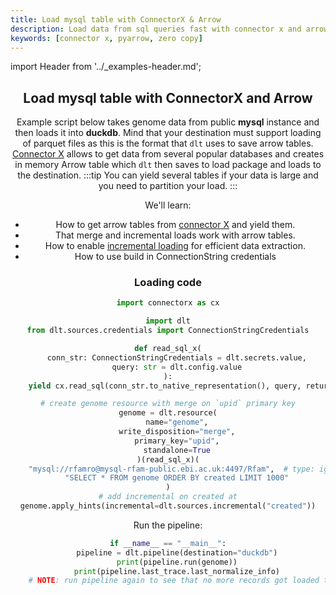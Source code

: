 ```yaml
---
title: Load mysql table with ConnectorX & Arrow
description: Load data from sql queries fast with connector x and arrow tables
keywords: [connector x, pyarrow, zero copy]
---
```


import Header from '../_examples-header.md';

<Header
    intro="In this example, you will learn how to use arrow tables to load data from sql queries.
    This method creates arrow tables in memory using Connector X and then loads them into destination
    supporting parquet files without copying data.
    "
    slug="connector_x_arrow"
    install_comment="with duckdb"
    install_packages='"dlt[duckdb]"'
    run_file="" />

## Load mysql table with ConnectorX and Arrow

Example script below takes genome data from public **mysql** instance and then loads it into **duckdb**. Mind that your destination
must support loading of parquet files as this is the format that `dlt` uses to save arrow tables. [Connector X](https://github.com/sfu-db/connector-x) allows to
get data from several popular databases and creates in memory Arrow table which `dlt` then saves to load package and loads to the destination.
:::tip
You can yield several tables if your data is large and you need to partition your load.
:::

We'll learn:

- How to get arrow tables from [connector X](https://github.com/sfu-db/connector-x) and yield them.
- That merge and incremental loads work with arrow tables.
- How to enable [incremental loading](../../general-usage/incremental-loading) for efficient data extraction.
- How to use build in ConnectionString credentials



### Loading code

<!--@@@DLT_SNIPPET_START ./code/load_arrow-snippets.py::markdown_source-->
```py
import connectorx as cx

import dlt
from dlt.sources.credentials import ConnectionStringCredentials

def read_sql_x(
    conn_str: ConnectionStringCredentials = dlt.secrets.value,
    query: str = dlt.config.value
):
    yield cx.read_sql(conn_str.to_native_representation(), query, return_type="arrow2", protocol="binary")

# create genome resource with merge on `upid` primary key
genome = dlt.resource(
    name="genome",
    write_disposition="merge",
    primary_key="upid",
    standalone=True
)(read_sql_x)(
    "mysql://rfamro@mysql-rfam-public.ebi.ac.uk:4497/Rfam",  # type: ignore[arg-type]
    "SELECT * FROM genome ORDER BY created LIMIT 1000"
)
# add incremental on created at
genome.apply_hints(incremental=dlt.sources.incremental("created"))
```
<!--@@@DLT_SNIPPET_END ./code/load_arrow-snippets.py::markdown_source-->

Run the pipeline:

<!--@@@DLT_SNIPPET_START ./code/load_arrow-snippets.py::markdown_pipeline-->
```py
if __name__ == "__main__":
    pipeline = dlt.pipeline(destination="duckdb")
    print(pipeline.run(genome))
    print(pipeline.last_trace.last_normalize_info)
    # NOTE: run pipeline again to see that no more records got loaded thanks to incremental working
```
<!--@@@DLT_SNIPPET_END ./code/load_arrow-snippets.py::markdown_pipeline-->
